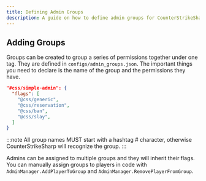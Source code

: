 ```yaml
---
title: Defining Admin Groups
description: A guide on how to define admin groups for CounterStrikeSharp.
---
```


## Adding Groups

Groups can be created to group a series of permissions together under one tag. They are defined in `configs/admin_groups.json`. The important things you need to declare is the name of the group and the permissions they have.

```json
"#css/simple-admin": {
  "flags": [
    "@css/generic",
    "@css/reservation",
    "@css/ban",
    "@css/slay",
  ]
}
```

:::note
All group names MUST start with a hashtag # character, otherwise CounterStrikeSharp will recognize the group.
:::

Admins can be assigned to multiple groups and they will inherit their flags. You can manually assign groups to players in code with `AdminManager.AddPlayerToGroup` and `AdminManager.RemovePlayerFromGroup`.